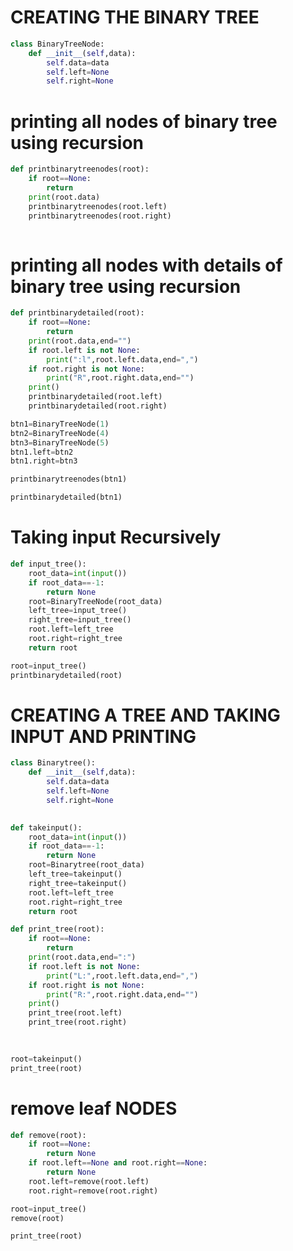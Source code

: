 # CREATING THE BINARY TREE


```python
class BinaryTreeNode:
    def __init__(self,data):
        self.data=data
        self.left=None
        self.right=None
```

# printing all nodes of binary tree using recursion 


```python
def printbinarytreenodes(root):
    if root==None:
        return 
    print(root.data)
    printbinarytreenodes(root.left)
    printbinarytreenodes(root.right)
    
```

# printing all nodes with details of binary tree using recursion


```python
def printbinarydetailed(root):
    if root==None:
        return 
    print(root.data,end="")
    if root.left is not None:
        print(":l",root.left.data,end=",")
    if root.right is not None:
        print("R",root.right.data,end="")
    print()
    printbinarydetailed(root.left)
    printbinarydetailed(root.right)
```


```python
btn1=BinaryTreeNode(1)
btn2=BinaryTreeNode(4)
btn3=BinaryTreeNode(5)
btn1.left=btn2
btn1.right=btn3
```


```python
printbinarytreenodes(btn1)
```


```python
printbinarydetailed(btn1)
```

# Taking input Recursively


```python
def input_tree():
    root_data=int(input())
    if root_data==-1:
        return None
    root=BinaryTreeNode(root_data)
    left_tree=input_tree()
    right_tree=input_tree()
    root.left=left_tree
    root.right=right_tree
    return root
```


```python
root=input_tree()
printbinarydetailed(root)
```

# CREATING A TREE AND TAKING INPUT AND PRINTING


```python
class Binarytree():
    def __init__(self,data):
        self.data=data
        self.left=None
        self.right=None
        
```


```python
def takeinput():
    root_data=int(input())
    if root_data==-1:
        return None
    root=Binarytree(root_data)
    left_tree=takeinput()
    right_tree=takeinput()
    root.left=left_tree
    root.right=right_tree
    return root
```


```python
def print_tree(root):
    if root==None:
        return 
    print(root.data,end=":")
    if root.left is not None:
        print("L:",root.left.data,end=",")
    if root.right is not None:
        print("R:",root.right.data,end="")
    print()
    print_tree(root.left)
    print_tree(root.right)
    
    
```


```python
root=takeinput()
print_tree(root)
```

# remove leaf NODES


```python
def remove(root):
    if root==None:
        return None
    if root.left==None and root.right==None:
        return None
    root.left=remove(root.left)
    root.right=remove(root.right)
```


```python
root=input_tree()
remove(root)
```


```python
print_tree(root)
```


```python

```
